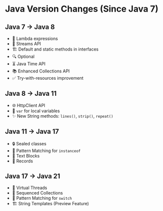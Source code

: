 # Java Version Changes (Since Java 7)

## Java 7 → Java 8
- 🚀 Lambda expressions
- 🔗 Streams API
- 🏗 Default and static methods in interfaces
- 🔍 Optional
- ⏳ Java Time API
- 📚 Enhanced Collections API
- ✅ Try-with-resources improvement

## Java 8 → Java 11
- 🌐 HttpClient API
- 📝 `var` for local variables
- ✨ New String methods: `lines()`, `strip()`, `repeat()`

## Java 11 → Java 17
- 🔒 Sealed classes
- 🔎 Pattern Matching for `instanceof`
- 📝 Text Blocks
- 📜 Records

## Java 17 → Java 21
- 🧵 Virtual Threads
- 📖 Sequenced Collections
- 🔄 Pattern Matching for `switch`
- 🏗 String Templates (Preview Feature)
